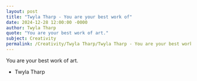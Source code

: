 ```yaml
---
layout: post
title: "Twyla Tharp - You are your best work of"
date: 2024-12-28 12:00:00 -0000
author: Twyla Tharp
quote: "You are your best work of art."
subject: Creativity
permalink: /Creativity/Twyla Tharp/Twyla Tharp - You are your best work of
---
```


You are your best work of art.

- Twyla Tharp
